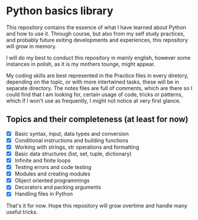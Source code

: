 # Python basics library
This repository contains the essence of what I have learned about Python and how to use it. Through course, but also from my self study practices, and probably future exiting developments and experiences, this repository will grow in memory.

I will do my best to conduct this repository in mainly english, however some instances in polish, as it is my mothers tounge, might appear.

My coding skills are best represented in the Practice files in every diretory, depending on the topic, or with more intertwined tasks, these will be in separate directory.
The notes files are full of comments, which are there so I could find that I am looking for, certain usage of code, tricks or patterns, which if I won't use as frequently, I might not notice at very first glance.

## Topics and their completeness (at least for now)

- [x] Basic syntax, input, data types and conversion 
- [x] Conditional instructions and building functions
- [x] Working with strings, str operations and formatting
- [x] Basic data structures (list, set, tuple, dictionary)
- [x] Infinite and finite loops
- [x] Testing errors and code testing
- [x] Modules and creating modules
- [x] Object oriented programmings
- [x] Decorators and packing arguments
- [x] Handling files in Python

That's it for now. Hope this repository will grow overtime and handle many useful tricks. 